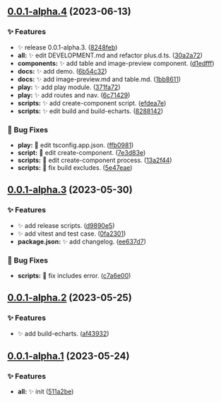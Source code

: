 ## [0.0.1-alpha.4](https://github.com/plus-pro-components/plus-pro-components/compare/0.0.1-alpha.3...0.0.1-alpha.4) (2023-06-13)


### ✨ Features

* :sparkles: release 0.0.1-alpha.3. ([8248feb](https://github.com/plus-pro-components/plus-pro-components/commit/8248feb))
* **all:** :sparkles: edit DEVELOPMENT.md and refactor plus.d.ts. ([30a2a72](https://github.com/plus-pro-components/plus-pro-components/commit/30a2a72))
* **components:** :sparkles: add table and image-preview component. ([d1edfff](https://github.com/plus-pro-components/plus-pro-components/commit/d1edfff))
* **docs:** :sparkles: add demo. ([6b54c32](https://github.com/plus-pro-components/plus-pro-components/commit/6b54c32))
* **docs:** :sparkles: add image-preview.md and table.md. ([1bb8611](https://github.com/plus-pro-components/plus-pro-components/commit/1bb8611))
* **play:** :sparkles: add play module. ([371fa72](https://github.com/plus-pro-components/plus-pro-components/commit/371fa72))
* **play:** :sparkles: add routes and nav. ([6c71429](https://github.com/plus-pro-components/plus-pro-components/commit/6c71429))
* **scripts:** :sparkles: add create-component script. ([efdea7e](https://github.com/plus-pro-components/plus-pro-components/commit/efdea7e))
* **scripts:** :sparkles: edit build and build-echarts. ([8288142](https://github.com/plus-pro-components/plus-pro-components/commit/8288142))


### 🐛 Bug Fixes

* **play:** :bug: edit tsconfig.app.json. ([ffb0981](https://github.com/plus-pro-components/plus-pro-components/commit/ffb0981))
* **script:** :bug: edit create-component. ([7e3d83e](https://github.com/plus-pro-components/plus-pro-components/commit/7e3d83e))
* **scripts:** :bug: edit create-component process. ([13a2f44](https://github.com/plus-pro-components/plus-pro-components/commit/13a2f44))
* **scripts:** :bug: fix build excludes. ([5e47eae](https://github.com/plus-pro-components/plus-pro-components/commit/5e47eae))



## [0.0.1-alpha.3](https://github.com/plus-pro-components/plus-pro-components/compare/0.0.1-alpha.2...0.0.1-alpha.3) (2023-05-30)


### ✨ Features

* :sparkles: add release scripts. ([d9890e5](https://github.com/plus-pro-components/plus-pro-components/commit/d9890e5))
* :sparkles: add vitest and test case. ([0fa2301](https://github.com/plus-pro-components/plus-pro-components/commit/0fa2301))
* **package.json:** :sparkles: add changelog. ([ee637d7](https://github.com/plus-pro-components/plus-pro-components/commit/ee637d7))


### 🐛 Bug Fixes

* **scripts:** :bug: fix includes error. ([c7a6e00](https://github.com/plus-pro-components/plus-pro-components/commit/c7a6e00))



## [0.0.1-alpha.2](https://github.com/plus-pro-components/plus-pro-components/compare/0.0.1-alpha.1...0.0.1-alpha.2) (2023-05-25)


### ✨ Features

* :sparkles: add build-echarts. ([af43932](https://github.com/plus-pro-components/plus-pro-components/commit/af43932))



## [0.0.1-alpha.1](https://github.com/plus-pro-components/plus-pro-components/compare/511a2be...0.0.1-alpha.1) (2023-05-24)


### ✨ Features

* **all:** :sparkles: init ([511a2be](https://github.com/plus-pro-components/plus-pro-components/commit/511a2be))



